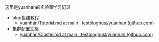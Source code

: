 这里是yuanhan的实验室学习记录



- blog搭建教程
  - [yuanhan/Tutorial.md at main · testbloghust/yuanhan (github.com)](https://github.com/testbloghust/yuanhan/blob/main/Tutorial.md)
- 集群配置文档
  - [yuanhan/Cluster.md at main · testbloghust/yuanhan (github.com)](https://github.com/testbloghust/yuanhan/blob/main/Cluster.md)